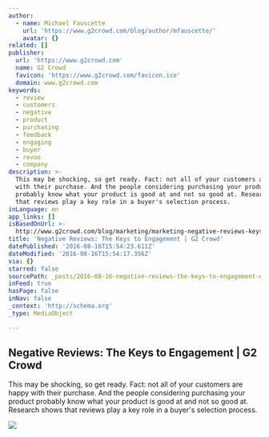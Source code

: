 ```yaml
---
author:
  - name: Michael Fauscette
    url: 'https://www.g2crowd.com/blog/author/mfauscette/'
    avatar: {}
related: []
publisher:
  url: 'https://www.g2crowd.com'
  name: G2 Crowd
  favicon: 'https://www.g2crowd.com/favicon.ico'
  domain: www.g2crowd.com
keywords:
  - review
  - customers
  - negative
  - product
  - purchasing
  - feedback
  - engaging
  - buyer
  - revoo
  - company
description: >-
  This may be shocking, so get ready. Fact: not all of your customers are happy
  with their purchase. And the people considering purchasing your product
  probably know what your product is good at and not so good at. Research shows
  that reviews play a key role in a buyer's selection process.
inLanguage: en
app_links: []
isBasedOnUrl: >-
  http://www.g2crowd.com/blog/marketing/marketing-negative-reviews-keys-engagement/
title: 'Negative Reviews: The Keys to Engagement | G2 Crowd'
datePublished: '2016-08-16T15:54:23.611Z'
dateModified: '2016-08-16T15:54:17.356Z'
via: {}
starred: false
sourcePath: _posts/2016-08-16-negative-reviews-the-keys-to-engagement-or-g2-crowd.md
inFeed: true
hasPage: false
inNav: false
_context: 'http://schema.org'
_type: MediaObject

---
```

<article style=""><h1>Negative Reviews: The Keys to Engagement | G2 Crowd</h1><p>This may be shocking, so get ready. Fact: not all of your customers are happy with their purchase. And the people considering purchasing your product probably know what your product is good at and not so good at. Research shows that reviews play a key role in a buyer's selection process.</p><img src="https://d2eyrv63e6x6lp.cloudfront.net/wp-content/uploads/2016/07/26142711/negreviews.jpg" /></article>